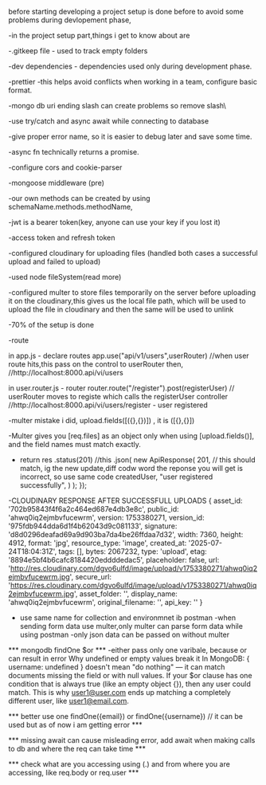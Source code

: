before starting developing
a project setup is done before to avoid some problems during devlopement phase,

-in the project setup part,things i get to know about are

-.gitkeep file - used to track empty folders

-dev dependencies - dependencies used only during development phase.

-prettier -this helps avoid conflicts when working in a team, configure basic format. 

-mongo db uri ending slash can create problems so remove slash\

-use try/catch and async await while connecting to database

-give proper error name, so it is easier to debug later and save some time.

-async fn technically returns a promise.

-configure cors and cookie-parser

-mongoose middleware (pre)

-our own methods can be created by using schemaName.methods.methodName,

-jwt is a bearer token(key, anyone can use your key if you lost it)

-access token and refresh token

-configured cloudinary for uploading files (handled both cases a successful upload and failed to upload)

-used node fileSystem(read more)

-configured multer to store files temporarily on the server before uploading it on the cloudinary,this gives us the local file path, which will be used to upload the file in cloudinary and then the same will be used to unlink

-70% of the setup is done

-route 

in app.js - declare routes
app.use("api/v1/users",userRouter) //when user route hits,this pass on the control to userRouter then,
//http://localhost:8000.api/vi/users

in user.router.js - router
router.route("/register").post(registerUser) // userRouter moves to registe which calls the registerUser controller 
//http://localhost:8000.api/vi/users/register - user registered

-multer mistake i did, upload.fields([({},{})]) , it is ([{},{}])

-Multer gives you [req.files] as an object only when using [upload.fields()], and the field names must match exactly.

- return res
    .status(201) //this 
    .json(
      new ApiResponse(
        201, // this should match, ig the new update,diff codw word the reponse you will get is incorrect, so use same code
        createdUser,
        "user registered successfully",
      )
    );
});

-CLOUDINARY RESPONSE AFTER SUCCESSFULL UPLOADS
{
  asset_id: '702b95843f4f6a2c464ed687e4db3e8c',
  public_id: 'ahwq0iq2ejmbvfucewrm',
  version: 1753380271,
  version_id: '975fdb944dda6d1f4b62043d9c081133',
  signature: 'd8d0296deafad69a9d903ba7da4be26ffdaa7d32',
  width: 7360,
  height: 4912,
  format: 'jpg',
  resource_type: 'image',
  created_at: '2025-07-24T18:04:31Z',
  tags: [],
  bytes: 2067232,
  type: 'upload',
  etag: '8894e5bf4b6cafc8184420eddddedac5',
  placeholder: false,
  url: 'http://res.cloudinary.com/dgvo6ulfd/image/upload/v1753380271/ahwq0iq2ejmbvfucewrm.jpg',
  secure_url: 'https://res.cloudinary.com/dgvo6ulfd/image/upload/v1753380271/ahwq0iq2ejmbvfucewrm.jpg',
  asset_folder: '',
  display_name: 'ahwq0iq2ejmbvfucewrm',
  original_filename: '',
  api_key: ''
}

- use same name for collection and environmnet ib postman
-when sending form data use multer,only multer can parse form data while using postman
-only json data can be passed on without multer

*** mongodb findOne $or ***
-either pass only one varibale, because or can result in error
Why undefined or empty values break it
In MongoDB:
{ username: undefined } doesn't mean "do nothing" — it can match documents missing the field or with null values.
If your $or clause has one condition that is always true (like an empty object {}), then any user could match.
This is why user1@user.com ends up matching a completely different user, like user1@email.com.

*** better use one findOne({email}) or findOne({username}) // it can be used but as of now i am getting error ***

*** missing await can cause misleading error, add await when making calls to db and where the req can take time ***

*** check what are you accessing using (.) and from where you are accessing, like req.body or req.user ***